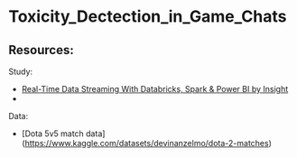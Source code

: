 # Toxicity_Dectection_in_Game_Chats

## **Resources:**
Study:
* [Real-Time Data Streaming With Databricks, Spark & Power BI by Insight](https://www.insight.com/en_US/content-and-resources/tech-tutorials/real-time-data-streaming-with-databricks-spark-and-power-bi.html)
* 
Data:
* [Dota 5v5 match data] (https://www.kaggle.com/datasets/devinanzelmo/dota-2-matches)
